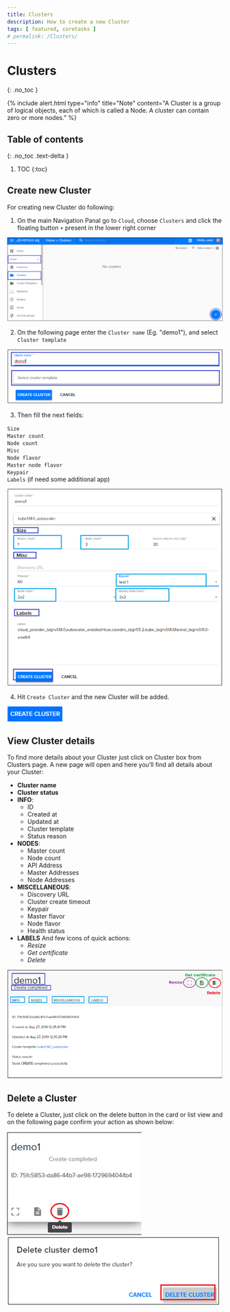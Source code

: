 ```yaml
---
title: Clusters
description: How to create a new Cluster 
tags: [ featured, coretasks ]
# permalink: /Clusters/
---
```

# Clusters
{: .no_toc }

{% include alert.html type="info" title="Note" content="A Cluster is a group of logical objects, each of which is called a Node. A cluster can contain zero or more nodes." %}  

## Table of contents
{: .no_toc .text-delta }

1. TOC
{:toc}

## Create new Cluster

For creating new Cluster do following:

1) On the main Navigation Panal go to  `Cloud`, choose `Clusters` and click the floating button `+` present in the lower right corner   

![](../../assets/img/clusters/clusters1.png)  

2) On the following page enter the `Cluster name` (Eg. "demo1"), and select `Cluster template`

![](../../assets/img/clusters/clusters6.png) 

3) Then fill the next fields: 

`Size`  
    `Master count`  
    `Node count`  
 `Misc`  
    `Node flavor`    
    `Master node flavor`  
    `Keypair`  
`Labels` (if need some additional app)  

![](../../assets/img/clusters/clusters2.png)

4) Hit `Create Cluster` and the new Cluster will be added.  

![](../../assets/img/clusters/clusters7.png)    

## View Cluster details
To find more details about your Cluster just click on Cluster box from Clusters page. A new page will open and here you’ll find all details about your Cluster:

- **Cluster name**
- **Cluster status**
- **INFO**: 
    - ID
    - Created at
    - Updated at
    - Cluster template
    - Status reason  
- **NODES**:
    - Master count
    - Node count
    - API Address
    - Master Addresses
    - Node Addresses    
- **MISCELLANEOUS**:
    - Discovery URL
    - Cluster create timeout
    - Keypair
    - Master flavor
    - Node flavor
    - Health status  
- **LABELS**
And few icons of quick actions:
    - *Resize*
    - *Get certificate*
    - *Delete*  

![](../../assets/img/clusters/clusters3.png) 

## Delete a Cluster
To delete a Cluster, just click on the delete button in the card or list view and on the following page confirm your action as shown below:  

![](../../assets/img/clusters/clusters4.png) 
![](../../assets/img/clusters/clusters5.png) 


